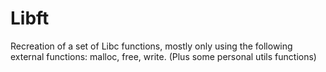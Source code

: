 # Libft
Recreation of a set of Libc functions, mostly only using the following external functions: malloc, free, write.
(Plus some personal utils functions)
